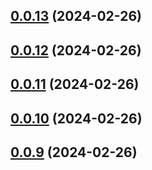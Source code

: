 ## [0.0.13](https://github.com/konotorii/osu-functions/compare/v0.0.12...v0.0.13) (2024-02-26)



## [0.0.12](https://github.com/konotorii/osu-functions/compare/v0.0.11...v0.0.12) (2024-02-26)



## [0.0.11](https://github.com/konotorii/osu-functions/compare/v0.0.10...v0.0.11) (2024-02-26)



## [0.0.10](https://github.com/konotorii/osu-functions/compare/v0.0.9...v0.0.10) (2024-02-26)



## [0.0.9](https://github.com/konotorii/osu-functions/compare/v0.0.8...v0.0.9) (2024-02-26)



